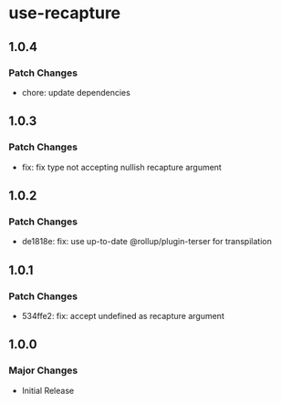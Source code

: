 # use-recapture

## 1.0.4

### Patch Changes

- chore: update dependencies

## 1.0.3

### Patch Changes

- fix: fix type not accepting nullish recapture argument

## 1.0.2

### Patch Changes

- de1818e: fix: use up-to-date @rollup/plugin-terser for transpilation

## 1.0.1

### Patch Changes

- 534ffe2: fix: accept undefined as recapture argument

## 1.0.0

### Major Changes

- Initial Release
